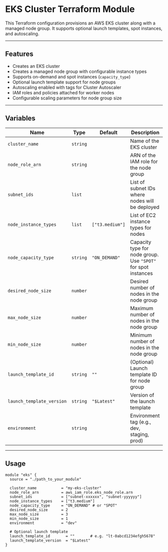 # EKS Cluster Terraform Module

This Terraform configuration provisions an AWS EKS cluster along with a managed node group. It supports optional launch templates, spot instances, and autoscaling.

---

## Features

- Creates an EKS cluster
- Creates a managed node group with configurable instance types
- Supports on-demand and spot instances (`capacity_type`)
- Optional launch template support for node groups
- Autoscaling enabled with tags for Cluster Autoscaler
- IAM roles and policies attached for worker nodes
- Configurable scaling parameters for node group size

---

## Variables

| Name                   | Type     | Default   | Description                                                   |
|------------------------|----------|-----------|---------------------------------------------------------------|
| `cluster_name`         | `string` |           | Name of the EKS cluster                                       |                                       |
| `node_role_arn`        | `string` |           | ARN of the IAM role for the node group                        |
| `subnet_ids`           | `list`   |           | List of subnet IDs where nodes will be deployed               |
| `node_instance_types`  | `list`   | `["t3.medium"]` | List of EC2 instance types for nodes                         |
| `node_capacity_type`   | `string` | `"ON_DEMAND"` | Capacity type for node group. Use `"SPOT"` for spot instances |
| `desired_node_size`    | `number` |           | Desired number of nodes in the node group                     |
| `max_node_size`        | `number` |           | Maximum number of nodes in the node group                     |
| `min_node_size`        | `number` |           | Minimum number of nodes in the node group                     |
| `launch_template_id`   | `string` | `""`      | (Optional) Launch template ID for node group                  |
| `launch_template_version` | `string` | `"$Latest"` | Version of the launch template                               |
| `environment`          | `string` |           | Environment tag (e.g., dev, staging, prod)                    |

---

## Usage

```hcl
module "eks" {
  source = "./path_to_your_module"

  cluster_name           = "my-eks-cluster"
  node_role_arn          = aws_iam_role.eks_node_role.arn
  subnet_ids             = ["subnet-xxxxxx", "subnet-yyyyyy"]
  node_instance_types    = ["t3.medium"]
  node_capacity_type     = "ON_DEMAND" # or "SPOT"
  desired_node_size      = 2
  max_node_size          = 3
  min_node_size          = 1
  environment            = "dev"

  # Optional launch template
  launch_template_id       = ""       # e.g. "lt-0abcd1234efgh5678"
  launch_template_version  = "$Latest"
}

